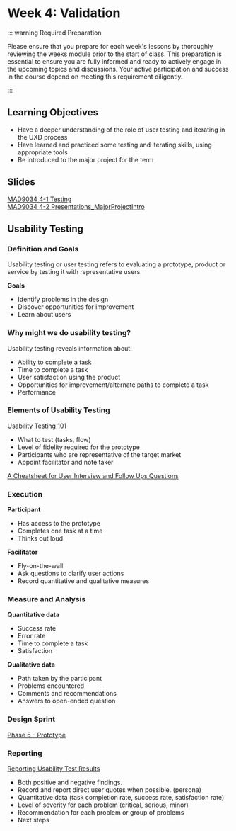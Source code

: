 # Week 4: Validation

::: warning Required Preparation

Please ensure that you prepare for each week's lessons by thoroughly reviewing the weeks module prior to the start of class. This preparation is essential to ensure you are fully informed and ready to actively engage in the upcoming topics and discussions. Your active participation and success in the course depend on meeting this requirement diligently.

:::

## Learning Objectives

- Have a deeper understanding of the role of user testing and iterating in the UXD process
- Have learned and practiced some testing and iterating skills, using appropriate tools
- Be introduced to the major project for the term

## Slides

[MAD9034 4-1 Testing](https://drive.google.com/file/d/1RKxVPBt4fzM18u9_RmK1trkbWeZOSWeC/view?usp=sharing)<br>
[MAD9034 4-2 Presentations_MajorProjectIntro](https://drive.google.com/file/d/1fycnyEF-Crw1PGqQKAYwoc0HiLXgG3GX/view?usp=sharing)

## Usability Testing

### Definition and Goals

Usability testing or user testing refers to evaluating a prototype, product or service by testing it with representative users.

**Goals**

- Identify problems in the design
- Discover opportunities for improvement
- Learn about users

<YouTube
  title="Usability Testing 101"
  url="https://www.youtube.com/embed/n8MnoJyl3W4?si=IvjdnQ46q26izrYj"
/>

### Why might we do usability testing?

Usability testing reveals information about:

- Ability to complete a task
- Time to complete a task
- User satisfaction using the product
- Opportunities for improvement/alternate paths to complete a task
- Performance

### Elements of Usability Testing

[Usability Testing 101](https://www.nngroup.com/articles/usability-testing-101/)

- What to test (tasks, flow)
- Level of fidelity required for the prototype
- Participants who are representative of the target market
- Appoint facilitator and note taker

[A Cheatsheet for User Interview and Follow Ups Questions](https://stephaniewalter.design/blog/a-cheatsheet-for-user-interview-and-follow-ups-questions/)

### Execution

**Participant**

- Has access to the prototype
- Completes one task at a time
- Thinks out loud

**Facilitator**

- Fly-on-the-wall
- Ask questions to clarify user actions
- Record quantitative and qualitative measures

### Measure and Analysis

**Quantitative data**

- Success rate
- Error rate
- Time to complete a task
- Satisfaction

**Qualitative data**

- Path taken by the participant
- Problems encountered
- Comments and recommendations
- Answers to open-ended question

### Design Sprint

[Phase 5 - Prototype](https://designsprintkit.withgoogle.com/methodology/phase5-prototype)

<YouTube
  title="Sprint: Friday"
  url="https://www.youtube.com/embed/jQmBuKN10VY?si=PSTq4BSHPpRf-J7c"
/>

### Reporting

[Reporting Usability Test Results](https://www.usability.gov/how-to-and-tools/methods/reporting-usability-test-results.html)

- Both positive and negative findings.
- Record and report direct user quotes when possible. (persona)
- Quantitative data (task completion rate, success rate, satisfaction rate)
- Level of severity for each problem (critical, serious, minor)
- Recommendation for each problem or group of problems
- Next steps
